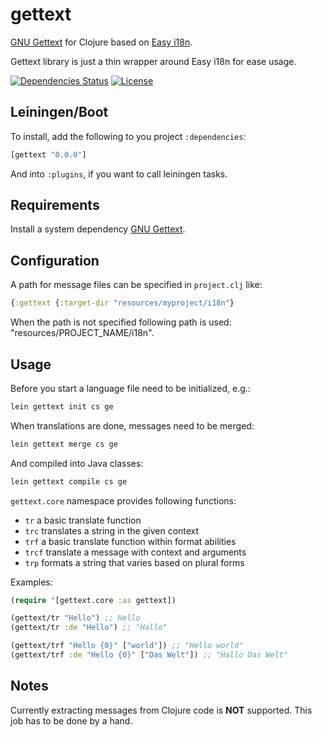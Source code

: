 gettext
=======

[GNU Gettext](https://www.gnu.org/software/gettext) for Clojure based on
 [Easy i18n](https://github.com/awkay/easy-i18n).

Gettext library is just a thin wrapper around Easy i18n for ease usage.

[![Dependencies Status](https://jarkeeper.com/druids/gettext/status.png)](https://jarkeeper.com/druids/gettext)
[![License](https://img.shields.io/badge/MIT-Clause-blue.svg)](https://opensource.org/licenses/MIT)


Leiningen/Boot
--------------

To install, add the following to you project `:dependencies`:

```clojure
[gettext "0.0.0"]
```

And into `:plugins`, if you want to call leiningen tasks.


Requirements
------------

Install a system dependency [GNU Gettext](https://www.gnu.org/software/gettext).


Configuration
-------------

A path for message files can be specified in `project.clj` like:

```clojure
{:gettext {:target-dir "resources/myproject/i18n"}
```

When the path is not specified following path is used: "resources/PROJECT\_NAME/i18n".


Usage
-----

Before you start a language file need to be initialized, e.g.:

```sh
lein gettext init cs ge
```

When translations are done, messages need to be merged:

```sh
lein gettext merge cs ge
```

And compiled into Java classes:

```sh
lein gettext compile cs ge
```


`gettext.core` namespace provides following functions:

- `tr` a basic translate function
- `trc` translates a string in the given context
- `trf` a basic translate function within format abilities
- `trcf` translate a message with context and arguments
- `trp` formats a string that varies based on plural forms


Examples:

```clojure
(require '[gettext.core :as gettext])

(gettext/tr "Hello") ;; Hello
(gettext/tr :de "Hello") ;; "Hallo"

(gettext/trf "Hello {0}" ["world"]) ;; "Hello world"
(gettext/trf :de "Hello {0}" ["Das Welt"]) ;; "Hallo Das Welt"
```


Notes
-----

Currently extracting messages from Clojure code is **NOT** supported. This job has to be done by a hand.
